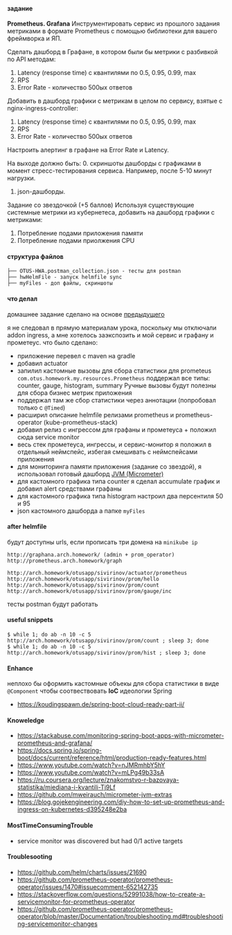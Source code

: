 #### задание
**Prometheus. Grafana**
Инструментировать сервис из прошлого задания метриками в формате Prometheus с помощью библиотеки для вашего фреймворка и ЯП.

Сделать дашборд в Графане, в котором были бы метрики с разбивкой по API методам:
1. Latency (response time) с квантилями по 0.5, 0.95, 0.99, max
2. RPS
3. Error Rate - количество 500ых ответов

Добавить в дашборд графики с метрикам в целом по сервису, взятые с nginx-ingress-controller:
1. Latency (response time) с квантилями по 0.5, 0.95, 0.99, max
2. RPS
3. Error Rate - количество 500ых ответов

Настроить алертинг в графане на Error Rate и Latency.

На выходе должно быть:
0. скриншоты дашборды с графиками в момент стресс-тестирования сервиса. Например, после 5-10 минут нагрузки.
1. json-дашборды.

Задание со звездочкой (+5 баллов)
Используя существующие системные метрики из кубернетеса, добавить на дашборд графики с метриками:
1. Потребление подами приложения памяти
2. Потребление подами приолжения CPU

#### структура файлов
```
├── OTUS-HWA.postman_collection.json - тесты для postman
├── hwHelmFile - запуск helmfile sync
├── myFiles - доп файлы, скриншоты
```
#### что делал
домашнее задание сделано на основе [предыдущего](https://github.com/turneps403/otus-homework/tree/HWA-02)

я не следовал в прямую материалам урока, поскольку мы отключали addon ingress, а мне хотелось заэкспозить и мой сервис и графану и прометеус.
что было сделано:
- приложение перевел с maven на gradle
- добавил actuator
- запилил кастомные вызовы для сбора статистики для prometeus ```com.otus.homework.my.resources.Prometheus``` поддержал все типы: counter, gauge, histogram, summary Ручные вызовы будут полезны для сбора бизнес метрик приложения
- поддержал там же сбор статистики через аннотации (попробовал только с ```@Timed```)
- расширил описание helmfile релизами prometheus и prometheus-operator (kube-prometheus-stack)
- добавил релиз с ингрессом для графаны и прометеуса + положил сюда service monitor
- весь стек прометеуса, ингрессы, и сервис-монитор я положил в отдельный неймспейс, избегая смешивать с неймспейсами приложения
- для мониторинга памяти приложения (задание со звездой), я использовал готовый дашборд [JVM (Micrometer)](https://grafana.com/grafana/dashboards/4701)
- для кастомного графика типа counter я сделал accumulate график и добавил alert средствами графаны
- для кастомного графика типа histogram настроил два персентиля 50 и 95
- json кастомного дашборда а папке ```myFiles```

#### after helmfile
будут доступны urls, если прописать три домена на ```minikube ip```
```
http://graphana.arch.homework/ (admin + prom_operator)
http://prometheus.arch.homework/graph

http://arch.homework/otusapp/sivirinov/actuator/prometheus
http://arch.homework/otusapp/sivirinov/prom/hello
http://arch.homework/otusapp/sivirinov/prom/count
http://arch.homework/otusapp/sivirinov/prom/gauge/inc
```
тесты postman будут работать

#### useful snippets
```
$ while 1; do ab -n 10 -c 5 http://arch.homework/otusapp/sivirinov/prom/count ; sleep 3; done
$ while 1; do ab -n 10 -c 5 http://arch.homework/otusapp/sivirinov/prom/hist ; sleep 3; done
```

#### Enhance
неплохо бы оформить кастомные объекы для сбора статистики в виде ```@Component``` чтобы
соотвествовать **IoC** идеологии Spring
* https://koudingspawn.de/spring-boot-cloud-ready-part-ii/

#### Knoweledge
* https://stackabuse.com/monitoring-spring-boot-apps-with-micrometer-prometheus-and-grafana/
* https://docs.spring.io/spring-boot/docs/current/reference/html/production-ready-features.html
* https://www.youtube.com/watch?v=nJMRmhbY5hY
* https://www.youtube.com/watch?v=mLPg49b33sA
* https://ru.coursera.org/lecture/znakomstvo-r-bazovaya-statistika/miediana-i-kvantili-Tj9Lf
* https://github.com/mweirauch/micrometer-jvm-extras
* https://blog.gojekengineering.com/diy-how-to-set-up-prometheus-and-ingress-on-kubernetes-d395248e2ba

#### MostTimeConsumingTrouble
* service monitor was discovered but had 0/1 active targets

#### Troublesooting
* https://github.com/helm/charts/issues/21690
* https://github.com/prometheus-operator/prometheus-operator/issues/1470#issuecomment-652142735
* https://stackoverflow.com/questions/52991038/how-to-create-a-servicemonitor-for-prometheus-operator
* https://github.com/prometheus-operator/prometheus-operator/blob/master/Documentation/troubleshooting.md#troubleshooting-servicemonitor-changes
